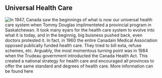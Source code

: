 ## Universal Health Care
![In 1947, Canada saw the beginnings of what is now our universal health care system when Tommy Douglas implimenteted a provincial program in Saskatchewan. 
It took many eyars for the health care system to evolve into what it is today, and in the beginnig, big buisness pushed back, even doctors protested it. 
In fact, in 1960 the entire Canadain Medical Association opposed publically funded health care. They tried to bill exta, refuse schemes, etc. 
Arguably, the most momentous turning point was in 1984 when the Trudeau government introducted the Canada Health Act. 
This created a national strategy for health care and encouraged all provinces to offer the same standard and degrees of health care. 
More information can be found [here](https://www.healthcoalition.ca/tools-and-resources/history-of-canadas-public-health-care/)](https://upload.wikimedia.org/wikipedia/commons/7/76/Red_leaf_with_white_cross.jpg)
